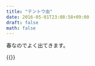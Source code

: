 ```yaml
---
title: "テントウ虫"
date: 2016-05-01T23:08:58+09:00
draft: false
math: false
---
```


春なのでよく出てきます。

{{<fancybox text="テントウムシ" src="Ladybug.jpg">}}